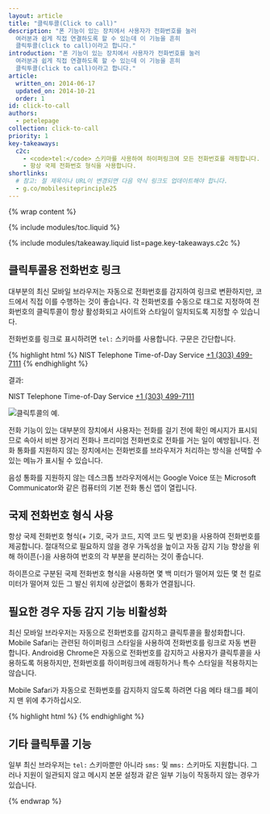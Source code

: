 ```yaml
---
layout: article
title: "클릭투콜(Click to call)"
description: "폰 기능이 있는 장치에서 사용자가 전화번호를 눌러
  여러분과 쉽게 직접 연결하도록 할 수 있는데 이 기능을 흔히
  클릭투콜(click to call)이라고 합니다."
introduction: "폰 기능이 있는 장치에서 사용자가 전화번호를 눌러
  여러분과 쉽게 직접 연결하도록 할 수 있는데 이 기능을 흔히
  클릭투콜(click to call)이라고 합니다."
article:
  written_on: 2014-06-17
  updated_on: 2014-10-21
  order: 1
id: click-to-call
authors:
  - petelepage
collection: click-to-call
priority: 1
key-takeaways:
  c2c: 
    - <code>tel:</code> 스키마를 사용하여 하이퍼링크에 모든 전화번호를 래핑합니다.
    - 항상 국제 전화번호 형식을 사용합니다.
shortlinks: 
  # 참고: 절 제목이나 URL이 변경되면 다음 약식 링크도 업데이트해야 합니다.
  - g.co/mobilesiteprinciple25
---
```


{% wrap content %}
<style type="text/css">
  img.center {
    display: block;
    margin-left: auto;
    margin-right: auto;
  }
</style>

{% include modules/toc.liquid %}

{% include modules/takeaway.liquid list=page.key-takeaways.c2c %}

## 클릭투콜용 전화번호 링크

대부분의 최신 모바일 브라우저는 자동으로 전화번호를 감지하여 
링크로 변환하지만, 코드에서 직접 이를 수행하는 것이 좋습니다.
각 전화번호를 수동으로 태그로 지정하여 전화번호의 클릭투콜이
항상 활성화되고 사이트와 스타일이 일치되도록 지정할 수 있습니다.

전화번호를 링크로 표시하려면 `tel:` 스키마를 사용합니다.  구문은 
간단합니다.

{% highlight html %}
NIST Telephone Time-of-Day Service <a href="tel:+1-303-499-7111">+1 (303) 499-7111</a>
{% endhighlight %}

결과:

NIST Telephone Time-of-Day Service <a href="tel:+1-303-499-7111">+1 (303) 499-7111</a>

<img src="images/click-to-call_framed.jpg" class="center" alt="클릭투콜의 예.">

전화 기능이 있는 대부분의 장치에서 사용자는 전화를 걸기 전에
 확인 메시지가 표시되므로 속아서 비싼 장거리 전화나
 프리미엄 전화번호로 전화를 거는 일이 예방됩니다. 
전화 통화를 지원하지 않는 장치에서는 전화번호를 브라우저가
처리하는 방식을 선택할 수 있는 메뉴가 표시될 수 있습니다.

음성 통화를 지원하지 않는 데스크톱 브라우저에서는 Google Voice 또는
Microsoft Communicator와 같은 컴퓨터의 기본 전화 통신
앱이 열립니다.

## 국제 전화번호 형식 사용

항상 국제 전화번호 형식(+ 기호, 국가 코드, 지역 코드 및 번호)을 
사용하여 전화번호를 제공합니다.  절대적으로
필요하지 않을 경우 가독성을 높이고 자동 감지 기능 향상을 위해 하이픈(-)을 사용하여
번호의 각 부분을 분리하는 것이 좋습니다.

하이픈으로 구분된 국제 전화번호 형식을 사용하면 몇 백 미터가
떨어져 있든 몇 천 킬로미터가 떨어져 있든 그 발신
위치에 상관없이 통화가 연결됩니다.

## 필요한 경우 자동 감지 기능 비활성화

최신 모바일 브라우저는 자동으로 전화번호를 감지하고
클릭투콜을 활성화합니다.  Mobile Safari는 관련된 하이퍼링크 스타일을 사용하여
전화번호를 링크로 자동 변환합니다.  Android용 Chrome은 자동으로
전화번호를 감지하고 사용자가 클릭투콜을 사용하도록 허용하지만,
전화번호를 하이퍼링크에 래핑하거나 특수 스타일을 적용하지는 않습니다.

Mobile Safari가 자동으로 전화번호를 감지하지 않도록 하려면 다음
메타 태그를 페이지 맨 위에 추가하십시오.

{% highlight html %}
<meta name="format-detection" content="telephone=no">
{% endhighlight %}

## 기타 클릭투콜 기능

일부 최신 브라우저는 `tel:` 스키마뿐만 아니라 `sms:` 및 `mms:` 스키마도
지원합니다. 그러나 지원이 일관되지 않고 메시지 본문 설정과 같은 일부
기능이 작동하지 않는 경우가 있습니다.  

{% endwrap %}
